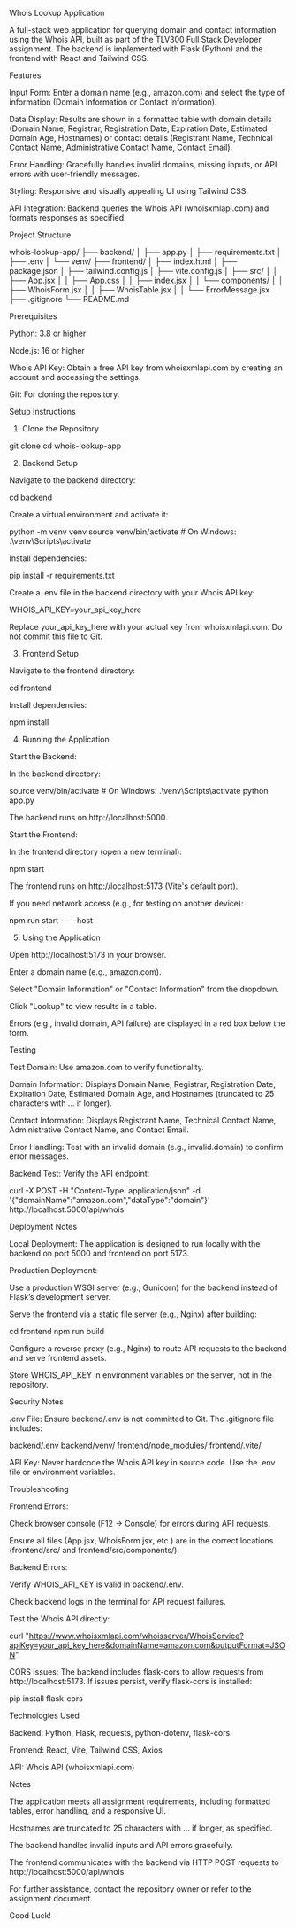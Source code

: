 Whois Lookup Application

A full-stack web application for querying domain and contact information using the Whois API, built as part of the TLV300 Full Stack Developer assignment. The backend is implemented with Flask (Python) and the frontend with React and Tailwind CSS.

Features





Input Form: Enter a domain name (e.g., amazon.com) and select the type of information (Domain Information or Contact Information).



Data Display: Results are shown in a formatted table with domain details (Domain Name, Registrar, Registration Date, Expiration Date, Estimated Domain Age, Hostnames) or contact details (Registrant Name, Technical Contact Name, Administrative Contact Name, Contact Email).



Error Handling: Gracefully handles invalid domains, missing inputs, or API errors with user-friendly messages.



Styling: Responsive and visually appealing UI using Tailwind CSS.



API Integration: Backend queries the Whois API (whoisxmlapi.com) and formats responses as specified.

Project Structure

whois-lookup-app/
├── backend/
│   ├── app.py
│   ├── requirements.txt
│   ├── .env
│   └── venv/
├── frontend/
│   ├── index.html
│   ├── package.json
│   ├── tailwind.config.js
│   ├── vite.config.js
│   ├── src/
│   │   ├── App.jsx
│   │   ├── App.css
│   │   ├── index.jsx
│   │   └── components/
│   │       ├── WhoisForm.jsx
│   │       ├── WhoisTable.jsx
│   │       └── ErrorMessage.jsx
├── .gitignore
└── README.md

Prerequisites





Python: 3.8 or higher



Node.js: 16 or higher



Whois API Key: Obtain a free API key from whoisxmlapi.com by creating an account and accessing the settings.



Git: For cloning the repository.

Setup Instructions

1. Clone the Repository

git clone <repository-url>
cd whois-lookup-app

2. Backend Setup





Navigate to the backend directory:

cd backend



Create a virtual environment and activate it:

python -m venv venv
source venv/bin/activate  # On Windows: .\venv\Scripts\activate



Install dependencies:

pip install -r requirements.txt



Create a .env file in the backend directory with your Whois API key:

WHOIS_API_KEY=your_api_key_here

Replace your_api_key_here with your actual key from whoisxmlapi.com. Do not commit this file to Git.

3. Frontend Setup





Navigate to the frontend directory:

cd frontend



Install dependencies:

npm install

4. Running the Application





Start the Backend:





In the backend directory:

source venv/bin/activate  # On Windows: .\venv\Scripts\activate
python app.py



The backend runs on http://localhost:5000.



Start the Frontend:





In the frontend directory (open a new terminal):

npm start



The frontend runs on http://localhost:5173 (Vite's default port).



If you need network access (e.g., for testing on another device):

npm run start -- --host

5. Using the Application





Open http://localhost:5173 in your browser.



Enter a domain name (e.g., amazon.com).



Select "Domain Information" or "Contact Information" from the dropdown.



Click "Lookup" to view results in a table.



Errors (e.g., invalid domain, API failure) are displayed in a red box below the form.

Testing





Test Domain: Use amazon.com to verify functionality.





Domain Information: Displays Domain Name, Registrar, Registration Date, Expiration Date, Estimated Domain Age, and Hostnames (truncated to 25 characters with ... if longer).



Contact Information: Displays Registrant Name, Technical Contact Name, Administrative Contact Name, and Contact Email.



Error Handling: Test with an invalid domain (e.g., invalid.domain) to confirm error messages.



Backend Test: Verify the API endpoint:

curl -X POST -H "Content-Type: application/json" -d '{"domainName":"amazon.com","dataType":"domain"}' http://localhost:5000/api/whois

Deployment Notes





Local Deployment: The application is designed to run locally with the backend on port 5000 and frontend on port 5173.



Production Deployment:





Use a production WSGI server (e.g., Gunicorn) for the backend instead of Flask’s development server.



Serve the frontend via a static file server (e.g., Nginx) after building:

cd frontend
npm run build



Configure a reverse proxy (e.g., Nginx) to route API requests to the backend and serve frontend assets.



Store WHOIS_API_KEY in environment variables on the server, not in the repository.

Security Notes





.env File: Ensure backend/.env is not committed to Git. The .gitignore file includes:

backend/.env
backend/venv/
frontend/node_modules/
frontend/.vite/



API Key: Never hardcode the Whois API key in source code. Use the .env file or environment variables.

Troubleshooting





Frontend Errors:





Check browser console (F12 → Console) for errors during API requests.



Ensure all files (App.jsx, WhoisForm.jsx, etc.) are in the correct locations (frontend/src/ and frontend/src/components/).



Backend Errors:





Verify WHOIS_API_KEY is valid in backend/.env.



Check backend logs in the terminal for API request failures.



Test the Whois API directly:

curl "https://www.whoisxmlapi.com/whoisserver/WhoisService?apiKey=your_api_key_here&domainName=amazon.com&outputFormat=JSON"



CORS Issues: The backend includes flask-cors to allow requests from http://localhost:5173. If issues persist, verify flask-cors is installed:

pip install flask-cors

Technologies Used





Backend: Python, Flask, requests, python-dotenv, flask-cors



Frontend: React, Vite, Tailwind CSS, Axios



API: Whois API (whoisxmlapi.com)

Notes





The application meets all assignment requirements, including formatted tables, error handling, and a responsive UI.



Hostnames are truncated to 25 characters with ... if longer, as specified.



The backend handles invalid inputs and API errors gracefully.



The frontend communicates with the backend via HTTP POST requests to http://localhost:5000/api/whois.

For further assistance, contact the repository owner or refer to the assignment document.

Good Luck!
